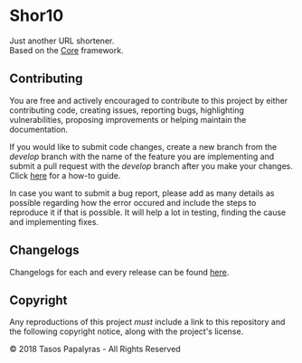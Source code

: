 # Shor10
Just another URL shortener.
<br>
Based on the [Core](https://github.com/ShtHappens796/Core) framework.

## Contributing
You are free and actively encouraged to contribute to this project by either contributing code, creating issues, reporting bugs, highlighting vulnerabilities, proposing improvements or helping maintain the documentation.

If you would like to submit code changes, create a new branch from the *develop* branch with the name of the feature you are implementing  and submit a pull request with the *develop* branch after you make your changes. Click [here](https://gist.github.com/Chaser324/ce0505fbed06b947d962#doing-your-work) for a how-to guide.

In case you want to submit a bug report, please add as many details as possible regarding how the error occured and include the steps to reproduce it if that is possible. It will help a lot in testing, finding the cause and implementing fixes.

## Changelogs
Changelogs for each and every release can be found [here](https://github.com/ShtHappens796/Shor10/releases).

## Copyright
Any reproductions of this project *must* include a link to this repository and the following copyright notice, along with the project's license.

© 2018 Tasos Papalyras - All Rights Reserved
